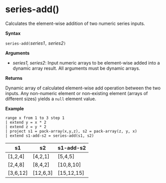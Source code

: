 # series-add()

Calculates the element-wise addition of two numeric series inputs.

**Syntax**

`series-add(`*series1*`,` *series2*`)`

**Arguments**

* *series1, series2*: Input numeric arrays to be element-wise added into a dynamic array result. All arguments must be dynamic arrays. 

**Returns**

Dynamic array of calculated element-wise add operation between the two inputs. Any non-numeric element or non-existing element (arrays of different sizes) yields a `null` element value.

**Example**

<!-- csl: https://help.kusto.windows.net:443/Samples -->
```
range x from 1 to 3 step 1
| extend y = x * 2
| extend z = y * 2
| project s1 = pack-array(x,y,z), s2 = pack-array(z, y, x)
| extend s1-add-s2 = series-add(s1, s2)
```

|s1|s2|s1-add-s2|
|---|---|---|
|[1,2,4]|[4,2,1]|[5,4,5]|
|[2,4,8]|[8,4,2]|[10,8,10]|
|[3,6,12]|[12,6,3]|[15,12,15]|
